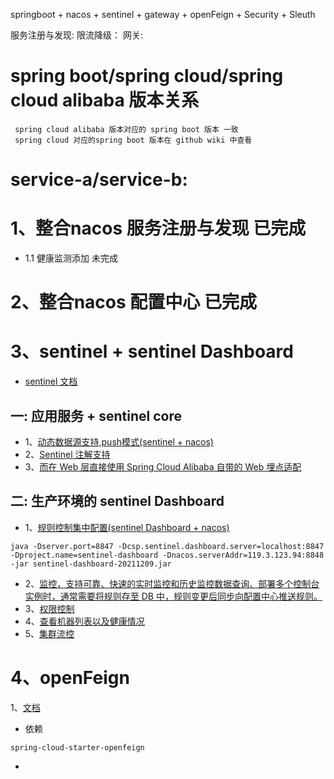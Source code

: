 springboot + nacos + sentinel + gateway + openFeign + Security + Sleuth

服务注册与发现:
限流降级：
网关:
# spring boot/spring cloud/spring cloud alibaba 版本关系
```
 spring cloud alibaba 版本对应的 spring boot 版本 一致
 spring cloud 对应的spring boot 版本在 github wiki 中查看
```

# service-a/service-b:
# 1、整合nacos 服务注册与发现 已完成
- 1.1 健康监测添加 未完成
# 2、整合nacos 配置中心 已完成

# 3、sentinel + sentinel Dashboard

- [sentinel 文档](https://github.com/alibaba/spring-cloud-alibaba/wiki/Sentinel)
    
## 一: 应用服务 + sentinel core
- 1、[动态数据源支持,push模式(sentinel + nacos)](https://github.com/alibaba/Sentinel/wiki/%E5%8A%A8%E6%80%81%E8%A7%84%E5%88%99%E6%89%A9%E5%B1%95)
- 2、[Sentinel 注解支持]()
- 3、[而在 Web 层直接使用 Spring Cloud Alibaba 自带的 Web 埋点适配]()
## 二: 生产环境的 sentinel Dashboard
- 1、[规则控制集中配置(sentinel Dashboard + nacos)](https://github.com/alibaba/Sentinel/wiki/Sentinel-%E6%8E%A7%E5%88%B6%E5%8F%B0%EF%BC%88%E9%9B%86%E7%BE%A4%E6%B5%81%E6%8E%A7%E7%AE%A1%E7%90%86%EF%BC%89#%E8%A7%84%E5%88%99%E9%85%8D%E7%BD%AE)
```
java -Dserver.port=8847 -Dcsp.sentinel.dashboard.server=localhost:8847 -Dproject.name=sentinel-dashboard -Dnacos.serverAddr=119.3.123.94:8848 -jar sentinel-dashboard-20211209.jar
```
- 2、[监控，支持可靠、快速的实时监控和历史监控数据查询、部署多个控制台实例时，通常需要将规则存至 DB 中，规则变更后同步向配置中心推送规则。]()
- 3、[权限控制]()
- 4、[查看机器列表以及健康情况]() 
- 5、[集群流控]()
       
# 4、openFeign
1、[文档](https://docs.spring.io/spring-cloud-openfeign/docs/current/reference/html/)
- 依赖
```
spring-cloud-starter-openfeign
```
- 